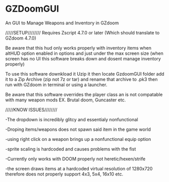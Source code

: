 # GZDoomGUI
An GUI to Manage Weapons and Inventory in GZdoom

/////SETUP////////
Requires Zscript 4.7.0 or later (Which should translate to GZdoom 4.7.0)

Be aware that this hud only works properly with inventory items when altHUD option enabled in options and just under the max screen size (when screen has no UI this software breaks down and dosent manage inventory properly)

To use this software downkload it Uzip it then locate GzdoomGUI folder add it to a Zip Archive (zip not 7z or tar) and rename that archive to .pk3 then run with GZdoom in terminal or using a launcher. 

Be aware that this software overrides the player class an is not compatable with many weapon mods EX. Brutal doom, Guncaster etc.

/////KNOW ISSUES////////

-The dropdown is incredibly glitcy and essentialy nonfunctional

-Droping items/weapons does not spawn said item in the game world

-using right click on a weapon brings up a nonfunctional equip option

-sprite scaling is hardcoded and causes problems with the fist

-Currently only works with DOOM properly not heretic/hexen/strife

-the screen draws items at a hardcoded virtual resolution of 1280x720 therefore does not properly support 4x3, 5x4, 16x10 etc.
